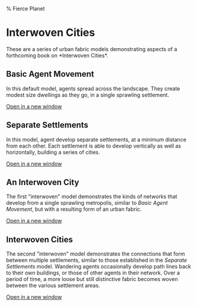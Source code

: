 % Fierce Planet


# Interwoven Cities


These are a series of urban fabric models demonstrating aspects of a
forthcoming book on \*Interwoven Cities\*.




Basic Agent Movement
--------------------

In this default model, agents spread across the landscape.
They create modest size dwellings as they go, in a single sprawling settlement.

[Open in a new window](projects/interwoven-cities/1-single-settlement.html)







Separate Settlements
----------------------

In this model, agent develop separate settlements, at a minimum 
distance from each other.
Each settlement is able to develop vertically as well as horizontally,
building a series of cities. 

[Open in a new window](projects/interwoven-cities/2-multiple-settlements.html)







An Interwoven City
------------------

The first "interwoven" model demonstrates the kinds of networks
that develop from a single sprawling metropolis, similar to
*Basic Agent Movement*, but with a resulting form of an urban fabric.

[Open in a new window](projects/interwoven-cities/3-interwoven-city.html)







Interwoven Cities
-----------------

The second "interwoven" model demonstrates the connections that 
form between multiple settlements, similar to those established in the 
*Separate Settlements* model. Wandering agents occasionally
develop path lines back to their own buildings, or those of other 
agents in their network. Over a period of time, a more loose but still 
distinctive fabric becomes woven between the various settlement areas.


[Open in a new window](projects/interwoven-cities/4-interwoven-cities.html)









